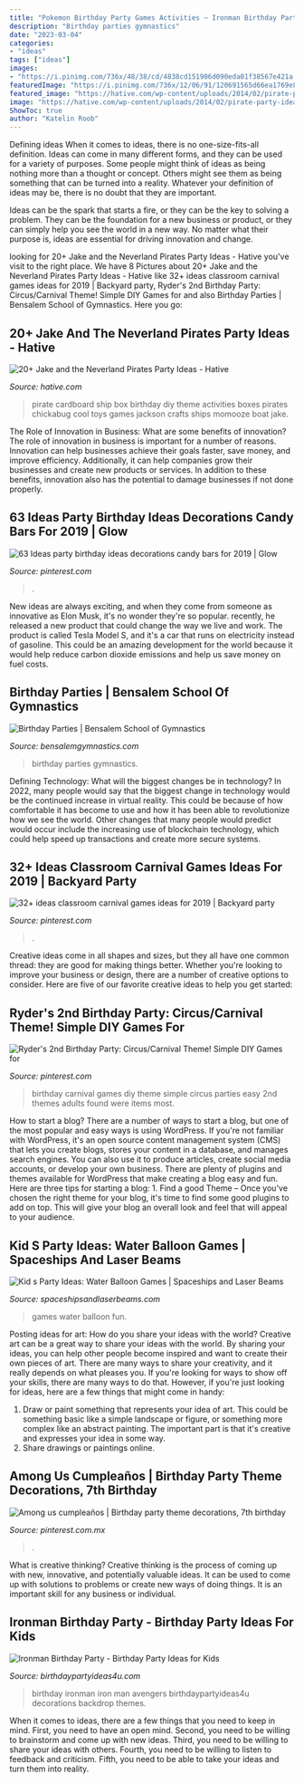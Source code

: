 ```yaml
---
title: "Pokemon Birthday Party Games Activities ~ Ironman Birthday Party"
description: "Birthday parties gymnastics"
date: "2023-03-04"
categories:
- "ideas"
tags: ["ideas"]
images:
- "https://i.pinimg.com/736x/48/38/cd/4838cd151906d090eda01f38567e421a.jpg"
featuredImage: "https://i.pinimg.com/736x/12/06/91/120691565d66ea1769e875955e8c5062.jpg"
featured_image: "https://hative.com/wp-content/uploads/2014/02/pirate-party-ideas/pirate-party-activities-idea-32.jpg"
image: "https://hative.com/wp-content/uploads/2014/02/pirate-party-ideas/pirate-party-activities-idea-32.jpg"
ShowToc: true
author: "Katelin Roob"
---
```



Defining ideas
When it comes to ideas, there is no one-size-fits-all definition. Ideas can come in many different forms, and they can be used for a variety of purposes.
Some people might think of ideas as being nothing more than a thought or concept. Others might see them as being something that can be turned into a reality. Whatever your definition of ideas may be, there is no doubt that they are important.

Ideas can be the spark that starts a fire, or they can be the key to solving a problem. They can be the foundation for a new business or product, or they can simply help you see the world in a new way. No matter what their purpose is, ideas are essential for driving innovation and change.

	

		
looking for 20+ Jake and the Neverland Pirates Party Ideas - Hative you've visit to the right place. We have 8 Pictures about 20+ Jake and the Neverland Pirates Party Ideas - Hative like 32+ ideas classroom carnival games ideas for 2019 | Backyard party, Ryder&#039;s 2nd Birthday Party: Circus/Carnival Theme! Simple DIY Games for and also Birthday Parties | Bensalem School of Gymnastics. Here you go:
		
    
## 20+ Jake And The Neverland Pirates Party Ideas - Hative

<img loading=lazy src="https://hative.com/wp-content/uploads/2014/02/pirate-party-ideas/pirate-party-activities-idea-32.jpg" onerror="this.onerror=null;this.src='https://tse2.mm.bing.net/th?id=OIP.50rBjwzl9WFJuj6gsp-yNgHaFG&amp;pid=15.1';" alt="20+ Jake and the Neverland Pirates Party Ideas - Hative">

_Source: hative.com_

>pirate cardboard ship box birthday diy theme activities boxes pirates chickabug cool toys games jackson crafts ships momooze boat jake. 

	

The Role of Innovation in Business: What are some benefits of innovation?
The role of innovation in business is important for a number of reasons. Innovation can help businesses achieve their goals faster, save money, and improve efficiency. Additionally, it can help companies grow their businesses and create new products or services. In addition to these benefits, innovation also has the potential to damage businesses if not done properly.

    
## 63 Ideas Party Birthday Ideas Decorations Candy Bars For 2019 | Glow

<img loading=lazy src="https://i.pinimg.com/originals/8b/a3/22/8ba322727c90f0d10950f590ca6e9c35.jpg" onerror="this.onerror=null;this.src='https://tse3.mm.bing.net/th?id=OIP.tN837NBhQ13-_w2RchTBHAAAAA&amp;pid=15.1';" alt="63 Ideas party birthday ideas decorations candy bars for 2019 | Glow">

_Source: pinterest.com_

>. 

	

New ideas are always exciting, and when they come from someone as innovative as Elon Musk, it's no wonder they're so popular. recently, he released a new product that could change the way we live and work. The product is called Tesla Model S, and it's a car that runs on electricity instead of gasoline. This could be an amazing development for the world because it would help reduce carbon dioxide emissions and help us save money on fuel costs.

    
## Birthday Parties | Bensalem School Of Gymnastics

<img loading=lazy src="http://bensalemgymnastics.com/wp-content/uploads/2016/02/party-pic-768x1024.jpg" onerror="this.onerror=null;this.src='https://tse1.mm.bing.net/th?id=OIP.78jEEJc40tmAieCfDRrpBQHaJ4&amp;pid=15.1';" alt="Birthday Parties | Bensalem School of Gymnastics">

_Source: bensalemgymnastics.com_

>birthday parties gymnastics. 

	

Defining Technology: What will the biggest changes be in technology?
In 2022, many people would say that the biggest change in technology would be the continued increase in virtual reality. This could be because of how comfortable it has become to use and how it has been able to revolutionize how we see the world. Other changes that many people would predict would occur include the increasing use of blockchain technology, which could help speed up transactions and create more secure systems.

    
## 32+ Ideas Classroom Carnival Games Ideas For 2019 | Backyard Party

<img loading=lazy src="https://i.pinimg.com/736x/48/38/cd/4838cd151906d090eda01f38567e421a.jpg" onerror="this.onerror=null;this.src='https://tse3.mm.bing.net/th?id=OIP.CDiLXlPzD0K-ULc36JGPnAAAAA&amp;pid=15.1';" alt="32+ ideas classroom carnival games ideas for 2019 | Backyard party">

_Source: pinterest.com_

>. 

	

Creative ideas come in all shapes and sizes, but they all have one common thread: they are good for making things better. Whether you're looking to improve your business or design, there are a number of creative options to consider. Here are five of our favorite creative ideas to help you get started: 

    
## Ryder&#039;s 2nd Birthday Party: Circus/Carnival Theme! Simple DIY Games For

<img loading=lazy src="https://i.pinimg.com/736x/5e/e9/62/5ee962e8a5a11e048043c1246a4a3d6d--nd-birthday-party-themes-birthday-parties.jpg" onerror="this.onerror=null;this.src='https://tse1.mm.bing.net/th?id=OIP.mzENypY5RntjTPksrx3RiQHaL2&amp;pid=15.1';" alt="Ryder&#039;s 2nd Birthday Party: Circus/Carnival Theme! Simple DIY Games for">

_Source: pinterest.com_

>birthday carnival games diy theme simple circus parties easy 2nd themes adults found were items most. 

	

How to start a blog?
There are a number of ways to start a blog, but one of the most popular and easy ways is using WordPress. If you're not familiar with WordPress, it's an open source content management system (CMS) that lets you create blogs, stores your content in a database, and manages search engines. You can also use it to produce articles, create social media accounts, or develop your own business. There are plenty of plugins and themes available for WordPress that make creating a blog easy and fun. Here are three tips for starting a blog: 1. Find a good Theme – Once you've chosen the right theme for your blog, it's time to find some good plugins to add on top. This will give your blog an overall look and feel that will appeal to your audience. 
    
## Kid S Party Ideas: Water Balloon Games | Spaceships And Laser Beams

<img loading=lazy src="http://spaceshipsandlaserbeams.com/wp-content/uploads/2015/09/water-balloon-party-games.jpg" onerror="this.onerror=null;this.src='https://tse2.mm.bing.net/th?id=OIP.cxMGFbNWCY6QLJ38VyVLtQHaLH&amp;pid=15.1';" alt="Kid s Party Ideas: Water Balloon Games | Spaceships and Laser Beams">

_Source: spaceshipsandlaserbeams.com_

>games water balloon fun. 

	

Posting ideas for art: How do you share your ideas with the world?
Creative art can be a great way to share your ideas with the world. By sharing your ideas, you can help other people become inspired and want to create their own pieces of art. There are many ways to share your creativity, and it really depends on what pleases you. If you're looking for ways to show off your skills, there are many ways to do that. However, if you're just looking for ideas, here are a few things that might come in handy: 
1) Draw or paint something that represents your idea of art. This could be something basic like a simple landscape or figure, or something more complex like an abstract painting. The important part is that it's creative and expresses your idea in some way. 
2) Share drawings or paintings online.

    
## Among Us Cumpleaños | Birthday Party Theme Decorations, 7th Birthday

<img loading=lazy src="https://i.pinimg.com/736x/12/06/91/120691565d66ea1769e875955e8c5062.jpg" onerror="this.onerror=null;this.src='https://tse2.mm.bing.net/th?id=OIP.NZKnJxL5gYfOl7_CDfBJkQHaJ3&amp;pid=15.1';" alt="Among us cumpleaños | Birthday party theme decorations, 7th birthday">

_Source: pinterest.com.mx_

>. 

	

What is creative thinking?
Creative thinking is the process of coming up with new, innovative, and potentially valuable ideas. It can be used to come up with solutions to problems or create new ways of doing things. It is an important skill for any business or individual.

    
## Ironman Birthday Party - Birthday Party Ideas For Kids

<img loading=lazy src="https://www.birthdaypartyideas4u.com/wp-content/uploads/2015/07/ironman-birthday-party-backdrop-550x825.jpg" onerror="this.onerror=null;this.src='https://tse2.mm.bing.net/th?id=OIP.kDcAZQjJ9In1bpcc7cEdCwHaLH&amp;pid=15.1';" alt="Ironman Birthday Party - Birthday Party Ideas for Kids">

_Source: birthdaypartyideas4u.com_

>birthday ironman iron man avengers birthdaypartyideas4u decorations backdrop themes. 

	

When it comes to ideas, there are a few things that you need to keep in mind. First, you need to have an open mind. Second, you need to be willing to brainstorm and come up with new ideas. Third, you need to be willing to share your ideas with others. Fourth, you need to be willing to listen to feedback and criticism. Fifth, you need to be able to take your ideas and turn them into reality.

